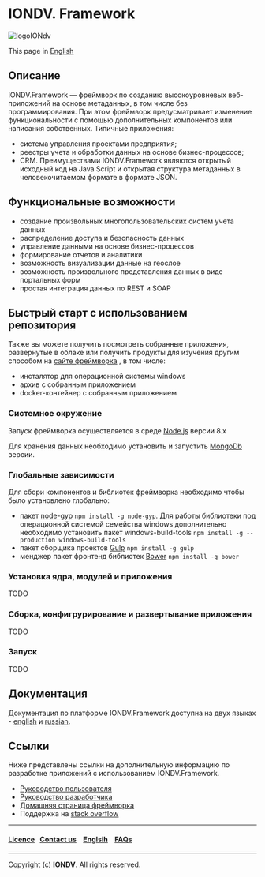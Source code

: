 # IONDV. Framework 

![logoIONdv](https://jobfilter.ru/uploaded_files/images/2017/01/24/159101/sm_U5eOsz95kjNWf_I7.png)  

This page in [English](/README.md/)

## Описание 
IONDV.Framework —  фреймворк по созданию высокоуровневых веб-приложений на основе метаданных, в том числе без программирования. При этом фреймворк предусматривает изменение функциональности с помощью дополнительных компонентов или написания собственных. Типичные приложения:
* система управления проектами предприятия;
* реестры учета и обработки данных на основе бизнес-процессов;
* CRM.
Преимуществами IONDV.Framework являются открытый исходный код на Java Script и открытая структура метаданных в человекочитаемом формате в формате JSON.


## Функциональные возможности  

* создание произвольных многопользовательских систем учета данных
* распределение доступа и безопасность данных
* управление данными на основе бизнес-процессов
* формирование отчетов и аналитики
* возможность визуализации данные на геослое
* возможность произвольного представления данных в виде портальных форм
* простая интеграция данных по REST и SOAP 

## Быстрый старт с использованием репозитория
Также вы можете получить посмотреть собранные приложения, развернутые в облаке или получить продукты для изучения другим способом на [сайте фреймворка](https://iondv.com) , в том числе:
* инсталятор для операционной системы windows
* архив с собранным приложением
* docker-контейнер с собранным приложением

### Cистемное окружение
Запуск фреймворка осуществляется в среде [Node.js]() версии 8.x

Для хранения данных необходимо установить и запустить [MongoDb]() версии.

### Глобальные зависимости
Для сбори компонентов и библиотек фреймворка необходимо чтобы было установлено глобально:
* пакет [node-gyp]() `npm install -g node-gyp`. Для работы библиотеки под операционной системой семейства windows дополнительно необходимо установить пакет windows-build-tools `npm install -g --production windows-build-tools`
* пакет сборщика проектов [Gulp]() `npm install -g gulp`
* менджер пакет фронтенд библиотек [Bower]() `npm install -g bower`

### Установка ядра, модулей и приложения
TODO

### Сборка, конфигрурирование и развертывание приложения
TODO

### Запуск
TODO


## Документация 
Документация по платформе IONDV.Framework доступна на двух языках  - [english](/docs/en/index.md) и [russian](/docs/ru/index.md).

## Ссылки
Ниже представлены ссылки на дополнительную информацию по разработке приложений с использованием IONDV.Framework.
* [Руководство пользователя](/docs/ru/manuals/user_manual.md)
* [Руководство разработчика](/docs/ru/manuals/dev_manual.md)
* [Домашняя страница фреймворка](https://iondv.com/)
* Поддержка на [stack overflow](https://stackoverflow.com/search?q=iondv)


--------------------------------------------------------------------------  


 #### [Licence](LICENSE.md)&ensp;  [Contact us](https://iondv.ru/index.html) &ensp;  [Englsih](/README.md)   &ensp; [FAQs](/faqs.md)          



--------------------------------------------------------------------------  

 Copyright (c) **IONDV**. All rights reserved. 


